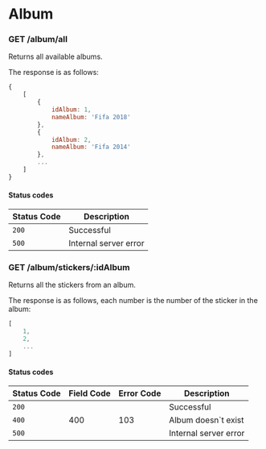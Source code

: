 # Album

### GET /album/all
Returns all available albums.

The response is as follows:

```Javascript
{
    [
        {
            idAlbum: 1,
            nameAlbum: 'Fifa 2018'
        },
        {
            idAlbum: 2,
            nameAlbum: 'Fifa 2014'
        },
        ...
    ]
}
```

#### Status codes

|Status Code|Description|
|---|---|
|`200`|Successful|
|`500`|Internal server error|

### GET /album/stickers/:idAlbum
Returns all the stickers from an album.

The response is as follows, each number is the number of the sticker in the album:

```Javascript
[
    1,
    2,
    ...
]
```

#### Status codes

|Status Code|Field Code|Error Code|Description|
|---|---|---|---|
|`200`|||Successful|
|`400`|400|103|Album doesn`t exist|
|`500`|||Internal server error|
